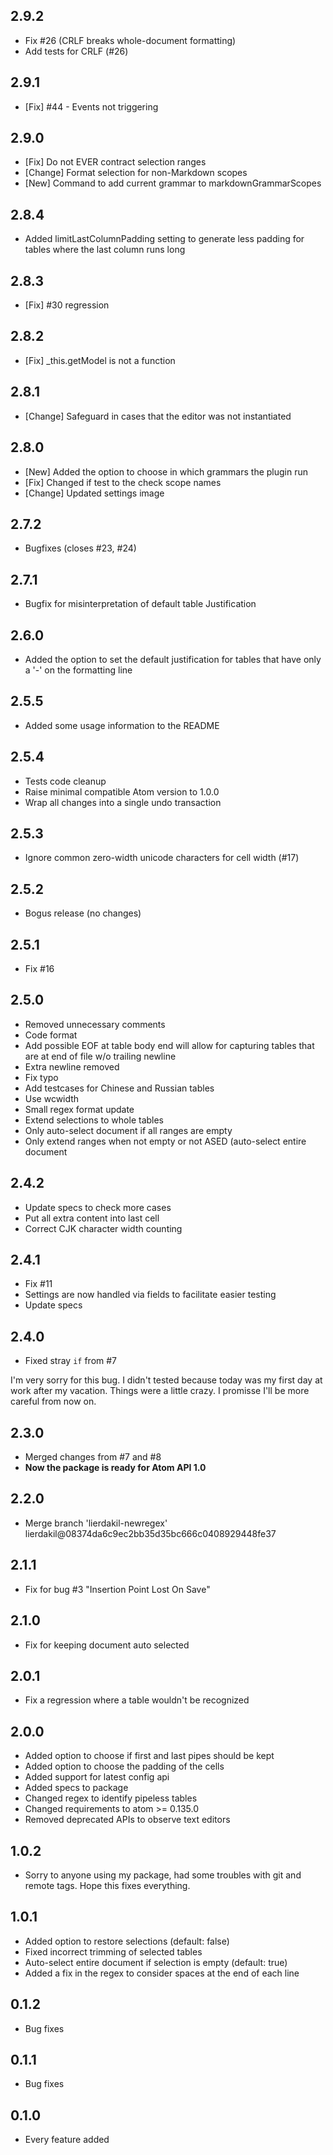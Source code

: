 ## 2.9.2
* Fix #26 (CRLF breaks whole-document formatting)
* Add tests for CRLF (#26)

## 2.9.1
* [Fix] #44 - Events not triggering

## 2.9.0
* [Fix] Do not EVER contract selection ranges
* [Change] Format selection for non-Markdown scopes
* [New] Command to add current grammar to markdownGrammarScopes

## 2.8.4
* Added limitLastColumnPadding setting to generate less padding for tables where the last column runs long

## 2.8.3
* [Fix] #30 regression

## 2.8.2
* [Fix] \_this.getModel is not a function

## 2.8.1
* [Change] Safeguard in cases that the editor was not instantiated

## 2.8.0
* [New] Added the option to choose in which grammars the plugin run
* [Fix] Changed if test to the check scope names
* [Change] Updated settings image

## 2.7.2
* Bugfixes (closes #23, #24)

## 2.7.1
* Bugfix for misinterpretation of default table Justification

## 2.6.0
* Added the option to set the default justification for tables that have only a \'-\' on the formatting line

## 2.5.5
* Added some usage information to the README

## 2.5.4
* Tests code cleanup
* Raise minimal compatible Atom version to 1.0.0
* Wrap all changes into a single undo transaction

## 2.5.3
* Ignore common zero-width unicode characters for cell width (#17)

## 2.5.2
* Bogus release (no changes)

## 2.5.1
* Fix #16

## 2.5.0

* Removed unnecessary comments
* Code format
* Add possible EOF at table body end will allow for capturing tables that are at end of file w/o trailing newline
* Extra newline removed
* Fix typo
* Add testcases for Chinese and Russian tables
* Use wcwidth
* Small regex format update
* Extend selections to whole tables
* Only auto-select document if all ranges are empty
* Only extend ranges when not empty or not ASED (auto-select entire document


## 2.4.2
* Update specs to check more cases
* Put all extra content into last cell
* Correct CJK character width counting


## 2.4.1

* Fix #11
* Settings are now handled via fields to facilitate easier testing
* Update specs


## 2.4.0

* Fixed stray `if` from #7

I'm very sorry for this bug. I didn't tested because today was my first day at work after my vacation. Things were a little crazy. I promisse I'll be more careful from now on.


## 2.3.0

* Merged changes from #7 and #8
* **Now the package is ready for Atom API 1.0**


## 2.2.0

* Merge branch 'lierdakil-newregex' lierdakil@08374da6c9ec2bb35d35bc666c0408929448fe37


## 2.1.1

* Fix for bug #3 "Insertion Point Lost On Save"


## 2.1.0

* Fix for keeping document auto selected


## 2.0.1

* Fix a regression where a table wouldn't be recognized


## 2.0.0

* Added option to choose if first and last pipes should be kept
* Added option to choose the padding of the cells
* Added support for latest config api
* Added specs to package
* Changed regex to identify pipeless tables
* Changed requirements to atom >= 0.135.0
* Removed deprecated APIs to observe text editors


## 1.0.2

* Sorry to anyone using my package, had some troubles with git and remote tags. Hope this fixes everything.


## 1.0.1

* Added option to restore selections (default: false)
* Fixed incorrect trimming of selected tables
* Auto-select entire document if selection is empty (default: true)
* Added a fix in the regex to consider spaces at the end of each line


## 0.1.2

* Bug fixes


## 0.1.1

* Bug fixes


## 0.1.0

* Every feature added
